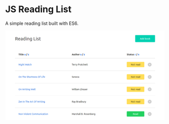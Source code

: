 # JS Reading List

A simple reading list built with ES6.

<kbd>
  <img src="img/Screenshot_2018-09-01.png" alt="Project Screenshot">
</kbd>
